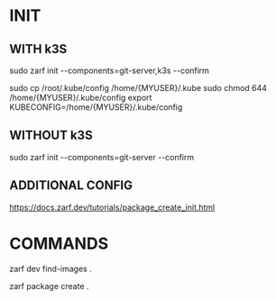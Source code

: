 # INIT

## WITH k3S

sudo zarf init --components=git-server,k3s --confirm

sudo cp /root/.kube/config /home/{MYUSER}/.kube
sudo chmod 644 /home/{MYUSER}/.kube/config
export KUBECONFIG=/home/{MYUSER}/.kube/config

## WITHOUT  k3S

sudo zarf init --components=git-server --confirm

## ADDITIONAL CONFIG

https://docs.zarf.dev/tutorials/package_create_init.html


# COMMANDS

zarf dev find-images .


zarf package create .